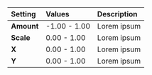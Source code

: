 | Setting    | Values       | Description |
| :--------- | :----------- | :---------- |
| **Amount** | -1.00 - 1.00 | Lorem ipsum |
| **Scale**  | 0.00 - 1.00  | Lorem ipsum |
| **X**      | 0.00 - 1.00  | Lorem ipsum |
| **Y**      | 0.00 - 1.00  | Lorem ipsum |
